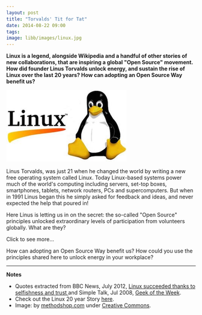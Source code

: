 ```yaml
---
layout: post
title: "Torvalds' Tit for Tat"
date: 2014-08-22 09:00
tags: 
image: libb/images/linux.jpg
---
```


**Linux is a legend, alongside Wikipedia and a handful of other stories of new collaborations, that are inspiring a global "Open Source" movement. How did founder Linus Torvalds unlock energy, and sustain the rise of Linux over the last 20 years? How can adopting an Open Source Way benefit us?**

![](/libb/images/linux.jpg)

Linus Torvalds, was just 21 when he changed the world by writing a new free operating system called Linux. Today Linux-based systems power much of the world's computing including servers, set-top boxes, smartphones, tablets, network routers, PCs and supercomputers. But when in 1991 Linus began this he simply asked for feedback and ideas, and never expected the help that poured in!

Here Linus is letting us in on the secret: the so-called "Open Source" principles unlocked extraordinary levels of participation from volunteers globally. What are they? 

<div id="restOfArticle" style="display:none">

The first public licence gave others the freedoms to use the Linux source code, to <b>change</b> and <b>improve</b> and to <b>share</b> their improvements with others.<br><br>

<h2>On freedoms, fairness, being selfish and tit-for-tat</h2>
<em>I was not trying to get everybody to contribute to some big goody-goody "let's all sing kumbaya around the campfire and make the world a better place". No, Open Source only really works if everybody is contributing for their own selfish reasons... by no means about financial reward, though.</em><br><br>

<em>The fundamental property of the licence is a very simple "tit-for-tat": I'll give you my improvements, if you promise to give your improvements back. It's a fundamentally fair licence, and you don't have to worry about somebody else coming along and taking advantage of your work.</em><br><br>

<h2>On commercial competition</h2>
<em>Sure, a lot of companies were initially leery about a licence that they weren't used to, and doubly so because (some) expected companies to turn everything into free software. But really, the "tit-for-tat" model (is also) fair on a company scale, and on a global scale.</em><br><br>

<em>Once people and companies got over their hang-ups - renaming it "open source" and just making it clear that this was not some kind of anti-commercial endeavour definitely helped - things just kind of exploded.</em><br><br>

<em>If your competition don't contribute, they don't get to control the direction of the project, and they won't have the same kind of knowledge and understanding of it that you do. So there really are big advantages to being actively involved - you can't just coast along on somebody else's work.</em><br><br>

<h2>On collaboration and the license</h2>
<em>When I try to explain my choice of license, I use the term ‘Open Source’, and try to explain .. how I want people to improve on the source code - by discouraging hiding.. everybody can build on the work of each other, and it basically encourages.. working together.</em><br><br>

<em>People.. work on the things they think matter.. But the licence is there to keep it from anarchy: (it blocks )people from (being) anti-social and hurt(ing) each other. People need social rules.. that can be enforced..(and stated) up-front. Anarchy is.. less productive, and a certain class of programmers (want to) see the rules in place to protect their work.</em><br><br>

<em>So not everybody likes the public licence, but it puts safeguards in place. Are they the safeguards you want? That will have to be your choice.</em><br><br>

<h2>On patents and innovation</h2>
<em>The point behind patents was to encourage innovation (but) they do quite the reverse. All software is a hugely complex set of detailed rules.. millions of mostly trivial ideas. The worth of the software is not in those single small decisions, but in the whole.  It's distressing to see people patent ‘ideas’.. not even a working "thing". Sad. Patents have lost all redeeming value, if they ever had any.</em> <br><br>

<h2>On trust in an Open Source world</h2>
<em>Oh, trust is the most important thing. And it's a two-way street. It's not just that I can trust some sub-lieutenant to do the right thing, it's that they in turn can trust me to be impartial and do the right thing. It's about a certain level of predictability.</em><br><br>

<em>We certainly don't always agree, and arguments get quite heated, but.. you can at least trust that people aren't trying to screw you over. And I want people to trust that I'm impartial: that I simply don't have any incentives where I might support one Linux company over another.</em><br><br>

</div>
<a onclick="showMoreOrLess(this,'restOfArticle');">Click to see more...</a>

How can adopting an Open Source Way benefit us? How could you use the principles shared here to unlock energy in your workplace? 

__________________
<b>Notes</b>  

* Quotes extracted from BBC News, July 2012, 
<a href="http://www.bbc.co.uk/news/technology-18419231" target="_blank">Linux succeeded thanks to selfishness and trust </a> and Simple Talk, Jul 2008, 
<a href="https://www.simple-talk.com/opinion/geek-of-the-week/linus-torvalds,-geek-of-the-week/" target="_blank">Geek of the Week</a>.  
* Check out the Linux 20 year Story <a href="https://www.youtube.com/watch?annotation_id=annotation_1408597455&feature=iv&src_vid=yVpbFMhOAwE&v=5ocq6_3-nEw" target="_blank">here</a>.  
* Image: by <a href="https://www.flickr.com/photos/methodshop/5654683066/">methodshop.com</a> under <a href="http://creativecommons.org/licenses/by/2.0/" target="_blank">Creative Commons</a>.
